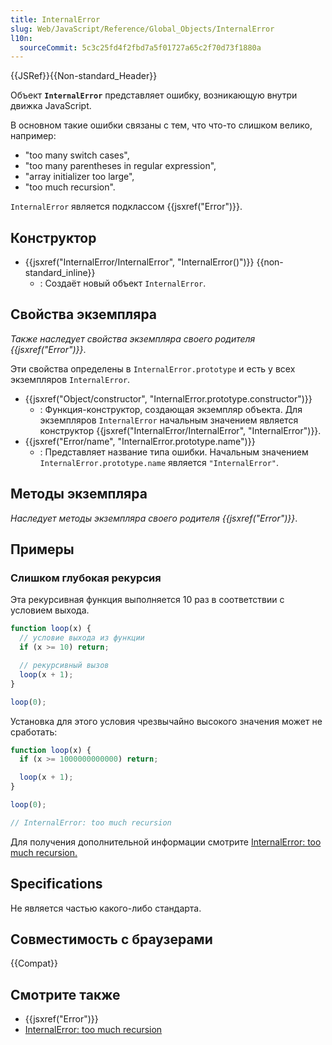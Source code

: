 ```yaml
---
title: InternalError
slug: Web/JavaScript/Reference/Global_Objects/InternalError
l10n:
  sourceCommit: 5c3c25fd4f2fbd7a5f01727a65c2f70d73f1880a
---
```


{{JSRef}}{{Non-standard_Header}}

Объект **`InternalError`** представляет ошибку, возникающую внутри движка JavaScript.

В основном такие ошибки связаны с тем, что что-то слишком велико, например:

- "too many switch cases",
- "too many parentheses in regular expression",
- "array initializer too large",
- "too much recursion".

`InternalError` является подклассом {{jsxref("Error")}}.

## Конструктор

- {{jsxref("InternalError/InternalError", "InternalError()")}} {{non-standard_inline}}
  - : Создаёт новый объект `InternalError`.

## Свойства экземпляра

_Также наследует свойства экземпляра своего родителя {{jsxref("Error")}}_.

Эти свойства определены в `InternalError.prototype` и есть у всех экземпляров `InternalError`.

- {{jsxref("Object/constructor", "InternalError.prototype.constructor")}}
  - : Функция-конструктор, создающая экземпляр объекта. Для экземпляров `InternalError` начальным значением является конструктор {{jsxref("InternalError/InternalError", "InternalError")}}.
- {{jsxref("Error/name", "InternalError.prototype.name")}}
  - : Представляет название типа ошибки. Начальным значением `InternalError.prototype.name` является `"InternalError"`.

## Методы экземпляра

_Наследует методы экземпляра своего родителя {{jsxref("Error")}}_.

## Примеры

### Слишком глубокая рекурсия

Эта рекурсивная функция выполняется 10 раз в соответствии с условием выхода.

```js
function loop(x) {
  // условие выхода из функции
  if (x >= 10) return;

  // рекурсивный вызов
  loop(x + 1);
}

loop(0);
```

Установка для этого условия чрезвычайно высокого значения может не сработать:

```js example-bad
function loop(x) {
  if (x >= 1000000000000) return;

  loop(x + 1);
}

loop(0);

// InternalError: too much recursion
```

Для получения дополнительной информации смотрите [InternalError: too much recursion.](/ru/docs/Web/JavaScript/Reference/Errors/Too_much_recursion)

## Specifications

Не является частью какого-либо стандарта.

## Совместимость с браузерами

{{Compat}}

## Смотрите также

- {{jsxref("Error")}}
- [InternalError: too much recursion](/ru/docs/Web/JavaScript/Reference/Errors/Too_much_recursion)
